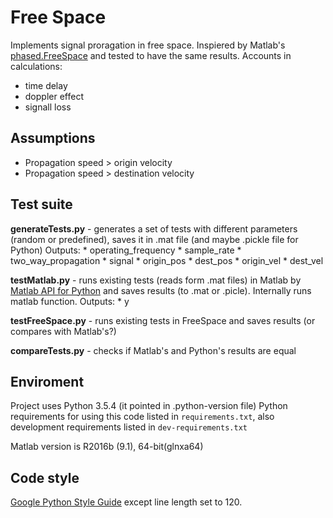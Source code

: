 # Free Space
Implements signal proragation in free space.
Inspiered by Matlab's [phased.FreeSpace](https://www.mathworks.com/help/phased/ref/phased.freespace-system-object.html?s_tid=gn_loc_drop) and tested to have the same results.
Accounts in calculations:
* time delay
* doppler effect
* signall loss

## Assumptions
* Propagation speed > origin velocity
* Propagation speed > destination velocity

## Test suite
**generateTests.py** - generates a set of tests with different parameters (random or predefined), saves it in .mat file (and maybe .pickle file for Python)
Outputs:
    <!-- * propagation_speed | disabled for some time =( -->
    * operating_frequency
    * sample_rate
    * two_way_propagation
    * signal
    * origin_pos
    * dest_pos
    * origin_vel
    * dest_vel

**testMatlab.py** - runs existing tests (reads form .mat files) in Matlab by [Matlab API for Python](https://www.mathworks.com/help/matlab/matlab-engine-for-python.html) and saves results (to .mat or .picle). Internally runs matlab function.
Outputs:
    * y

**testFreeSpace.py** - runs existing tests in FreeSpace and saves results (or compares with Matlab's?)

**compareTests.py** - checks if Matlab's and Python's results are equal

## Enviroment
Project uses Python 3.5.4 (it pointed in .python-version file)
Python requirements for using this code listed in `requirements.txt`, also development requirements listed in `dev-requirements.txt`

Matlab version is R2016b (9.1), 64-bit(glnxa64)

## Code style
[Google Python Style Guide](https://google.github.io/styleguide/pyguide.html)
except line length set to 120.